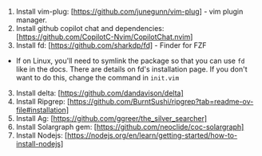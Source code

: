 1. Install vim-plug: [https://github.com/junegunn/vim-plug] - vim plugin manager.
2. Install github copilot chat and dependencies: [https://github.com/CopilotC-Nvim/CopilotChat.nvim]
3. Install fd: [https://github.com/sharkdp/fd] - Finder for FZF
  - If on Linux, you'll need to symlink the package so that you can use `fd` like in the docs. There are details on fd's installation page. If you don't want to do this, change the command in `init.vim`
3. Install delta: [https://github.com/dandavison/delta]
4. Install Ripgrep: [https://github.com/BurntSushi/ripgrep?tab=readme-ov-file#installation]
5. Install Ag: [https://github.com/ggreer/the_silver_searcher]
6. Install Solargraph gem: [https://github.com/neoclide/coc-solargraph]
7. Install Nodejs: [https://nodejs.org/en/learn/getting-started/how-to-install-nodejs]
